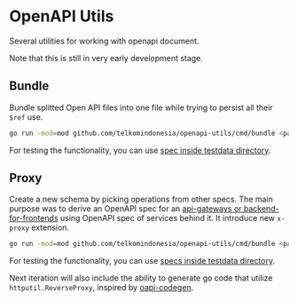 # OpenAPI Utils

Several utilities for working with openapi document.

Note that this is still in very early development stage.

## Bundle

Bundle splitted Open API files into one file while trying to persist all their `$ref` use.

```bash
go run -mod=mod github.com/telkomindonesia/openapi-utils/cmd/bundle <path-to-main-spec> [<path-to-new-spec>]
```

For testing the functionality, you can use [spec inside testdata directory](./cmd/bundle/testdata/profile/).

## Proxy

Create a new schema by picking operations from other specs. The main purpose was to derive an OpenAPI spec for an [api-gateways or backend-for-frontends](https://microservices.io/patterns/apigateway.html) using OpenAPI spec of services behind it. It introduce new `x-proxy` extension.

```bash
go run -mod=mod github.com/telkomindonesia/openapi-utils/cmd/bundle <path-to-proxy-spec> [<path-to-new-spec>]
```

For testing the functionality, you can use [specs inside testdata directory](./cmd/proxy/internal/proxy/testdata/spec-proxy.yml).

Next iteration will also include the ability to generate go code that utilize `httputil.ReverseProxy`, inspired by [oapi-codegen](https://github.com/deepmap/oapi-codegen).
